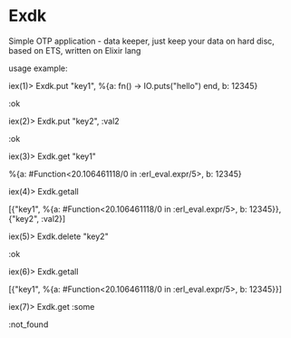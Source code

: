 Exdk
====

Simple OTP application - data keeper, just keep your data on hard disc, based on ETS, written on Elixir lang

usage example:



iex(1)> Exdk.put "key1", %{a: fn() -> IO.puts("hello") end, b: 12345}

:ok

iex(2)> Exdk.put "key2", :val2

:ok

iex(3)> Exdk.get "key1"

%{a: #Function<20.106461118/0 in :erl_eval.expr/5>, b: 12345}

iex(4)> Exdk.getall

[{"key1", %{a: #Function<20.106461118/0 in :erl_eval.expr/5>, b: 12345}},
 {"key2", :val2}]

iex(5)> Exdk.delete "key2"

:ok

iex(6)> Exdk.getall

[{"key1", %{a: #Function<20.106461118/0 in :erl_eval.expr/5>, b: 12345}}]

iex(7)> Exdk.get :some

:not_found
